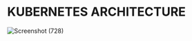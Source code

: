 # KUBERNETES ARCHITECTURE
![Screenshot (728)](https://github.com/Shyamalenduojha17/DevOps/assets/99936796/05303e16-adb6-44d2-a6b7-68c8233c9197)

